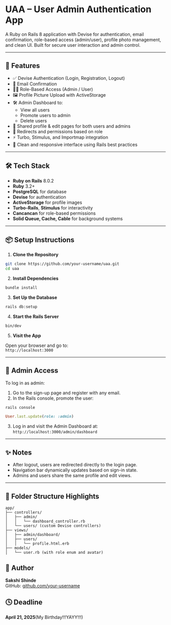 # UAA – User Admin Authentication App

A Ruby on Rails 8 application with Devise for authentication, email confirmation, role-based access (admin/user), profile photo management, and clean UI. Built for secure user interaction and admin control.

---

## 🚀 Features

- ✅ Devise Authentication (Login, Registration, Logout)
- 📧 Email Confirmation
- 🧑‍🎼 Role-Based Access (Admin / User)
- 🖼 Profile Picture Upload with ActiveStorage
- 🛠 Admin Dashboard to:
  - View all users
  - Promote users to admin
  - Delete users
- 👤 Shared profile & edit pages for both users and admins
- 🎯 Redirects and permissions based on role
- ⚡ Turbo, Stimulus, and Importmap integration
- 💎 Clean and responsive interface using Rails best practices

---

## 🛠 Tech Stack

- **Ruby on Rails** 8.0.2
- **Ruby** 3.2+
- **PostgreSQL** for database
- **Devise** for authentication
- **ActiveStorage** for profile images
- **Turbo-Rails**, **Stimulus** for interactivity
- **Cancancan** for role-based permissions
- **Solid Queue, Cache, Cable** for background systems

---

## 📦 Setup Instructions

1. **Clone the Repository**

```bash
git clone https://github.com/your-username/uaa.git
cd uaa
```

2. **Install Dependencies**

```bash
bundle install
```

3. **Set Up the Database**

```bash
rails db:setup
```

4. **Start the Rails Server**

```bash
bin/dev
```

5. **Visit the App**

Open your browser and go to:  
```http://localhost:3000```

---

## 🔐 Admin Access

To log in as admin:

1. Go to the sign-up page and register with any email.
2. In the Rails console, promote the user:

```bash
rails console
```

```ruby
User.last.update(role: :admin)
```

3. Log in and visit the Admin Dashboard at:  
```http://localhost:3000/admin/dashboard```

---

## ✨ Notes

- After logout, users are redirected directly to the login page.
- Navigation bar dynamically updates based on sign-in state.
- Admins and users share the same profile and edit views.

---

## 📁 Folder Structure Highlights

```
app/
├── controllers/
│   ├── admin/
│   │   └── dashboard_controller.rb
│   └── users/ (custom Devise controllers)
├── views/
│   ├── admin/dashboard/
│   ├── users/
│   │   └── profile.html.erb
├── models/
│   └── user.rb (with role enum and avatar)
```

## 👤 Author

**Sakshi Shinde**  
GitHub: [github.com/your-username](https://github.com/your-username)

## 🕓 Deadline

**April 21, 2025**(My Birthday!!!YAYY!!!)



